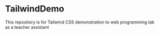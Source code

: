 # TailwindDemo
This repository is for Tailwind CSS demonstration to web programming lab as a teacher assistant
